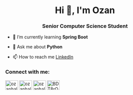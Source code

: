 <h1 align="center">Hi 👋, I'm Ozan</h1>
<h3 align="center">Senior Computer Science Student</h3>

- 🌱 I’m currently learning **Spring Boot**

- 💬 Ask me about **Python**

- 📫 How to reach me [LinkedIn](https://www.linkedin.com/in/ozanhalis)

<h3 align="left">Connect with me:</h3>
<p align="left">
<a href="https://twitter.com/ozanhalisilter" target="blank"><img align="center" src="https://cdn.jsdelivr.net/npm/simple-icons@3.0.1/icons/twitter.svg" alt="ozanhalisilter" height="30" width="40" /></a>
<a href="https://linkedin.com/in/ozanhalis" target="blank"><img align="center" src="https://cdn.jsdelivr.net/npm/simple-icons@3.0.1/icons/linkedin.svg" alt="ozanhalis" height="30" width="40" /></a>
<a href="https://instagram.com/ozanhalis.py" target="blank"><img align="center" src="https://cdn.jsdelivr.net/npm/simple-icons@3.0.1/icons/instagram.svg" alt="ozanhalis.py" height="30" width="40" /></a>
<a href="https://discord.gg/BDT8rQt" target="blank"><img align="center" src="https://cdn.jsdelivr.net/npm/simple-icons@3.0.1/icons/discord.svg" alt="BDT8rQt" height="30" width="40" /></a>
</p>
